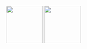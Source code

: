 <a href="https://github-readme-stats.vercel.app/api?username=loregbrw&show_icons=true&theme=onedark">
  <img height=100 align="left" src="https://github-readme-stats.vercel.app/api?username=loregbrw&show_icons=true&theme=onedark" />

<a href="https://github-readme-stats.vercel.app/api/top-langs/?username=loregbrw&layout=compact&theme=gruvbox_light">
  <img height=100 align="left" src="https://github-readme-stats.vercel.app/api/top-langs/?username=loregbrw&layout=compact&theme=gruvbox_light" />
